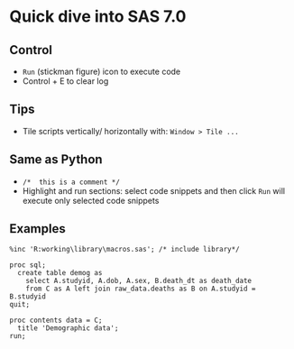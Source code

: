 

# Quick dive into SAS 7.0

## Control

- ```Run``` (stickman figure) icon to execute code
- Control + E to clear log


## Tips

- Tile scripts vertically/ horizontally with:
  ```Window > Tile ...``` 

## Same as Python

- ```/*  this is a comment */```
- Highlight and run sections: select code snippets and then click ```Run``` will execute only selected code snippets  


## Examples

```
%inc 'R:working\library\macros.sas'; /* include library*/

proc sql;
  create table demog as
    select A.studyid, A.dob, A.sex, B.death_dt as death_date
    from C as A left join raw_data.deaths as B on A.studyid = B.studyid
quit;

proc contents data = C;
  title 'Demographic data';
run;

```
